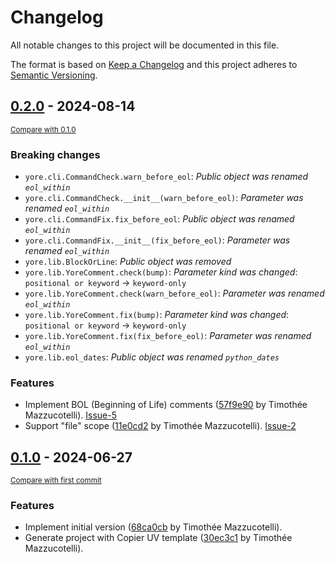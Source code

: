# Changelog

All notable changes to this project will be documented in this file.

The format is based on [Keep a Changelog](http://keepachangelog.com/en/1.0.0/)
and this project adheres to [Semantic Versioning](http://semver.org/spec/v2.0.0.html).

<!-- insertion marker -->
## [0.2.0](https://github.com/pawamoy/yore/releases/tag/0.2.0) - 2024-08-14

<small>[Compare with 0.1.0](https://github.com/pawamoy/yore/compare/0.1.0...0.2.0)</small>

### Breaking changes

- `yore.cli.CommandCheck.warn_before_eol`: *Public object was renamed `eol_within`*
- `yore.cli.CommandCheck.__init__(warn_before_eol)`: *Parameter was renamed `eol_within`*
- `yore.cli.CommandFix.fix_before_eol`: *Public object was renamed `eol_within`*
- `yore.cli.CommandFix.__init__(fix_before_eol)`: *Parameter was renamed `eol_within`*
- `yore.lib.BlockOrLine`: *Public object was removed*
- `yore.lib.YoreComment.check(bump)`: *Parameter kind was changed*: `positional or keyword` -> `keyword-only`
- `yore.lib.YoreComment.check(warn_before_eol)`: *Parameter was renamed `eol_within`*
- `yore.lib.YoreComment.fix(bump)`: *Parameter kind was changed*: `positional or keyword` -> `keyword-only`
- `yore.lib.YoreComment.fix(fix_before_eol)`: *Parameter was renamed `eol_within`*
- `yore.lib.eol_dates`: *Public object was renamed `python_dates`*

### Features

- Implement BOL (Beginning of Life) comments ([57f9e90](https://github.com/pawamoy/yore/commit/57f9e90970f4b5a162490d35875e271de00604a7) by Timothée Mazzucotelli). [Issue-5](https://github.com/pawamoy/yore/issues/5)
- Support "file" scope ([11e0cd2](https://github.com/pawamoy/yore/commit/11e0cd21693e553238d6817a7b5c5d76efc1e868) by Timothée Mazzucotelli). [Issue-2](https://github.com/pawamoy/yore/issues/2)

## [0.1.0](https://github.com/pawamoy/yore/releases/tag/0.1.0) - 2024-06-27

<small>[Compare with first commit](https://github.com/pawamoy/yore/compare/30ec3c10ea02e966331124ac8f81ceabe4be46f9...0.1.0)</small>

### Features

- Implement initial version ([68ca0cb](https://github.com/pawamoy/yore/commit/68ca0cbe64ee1d0511c67961051724e5c640a99c) by Timothée Mazzucotelli).
- Generate project with Copier UV template ([30ec3c1](https://github.com/pawamoy/yore/commit/30ec3c10ea02e966331124ac8f81ceabe4be46f9) by Timothée Mazzucotelli).
